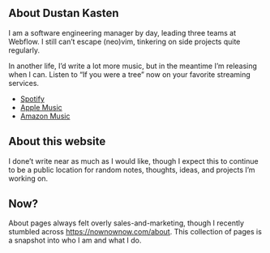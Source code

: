## About Dustan Kasten

I am a software engineering manager by day, leading three teams at Webflow.
I still can’t escape (neo)vim, tinkering on side projects quite regularly.

In another life, I’d write a lot more music, but in the meantime I’m releasing
when I can. Listen to “If you were a tree” now on your favorite streaming services.

* [Spotify](https://open.spotify.com/album/6njbyVQzahbUJmUdxX3Nij?si=WmoxF2HZSDeGy2itkKGJyg)
* [Apple Music](https://music.apple.com/us/album/if-you-were-a-tree-single/1735745682)
* [Amazon Music](https://music.amazon.com/albums/B0CXYLP3XV)

## About this website

I done’t write near as much as I would like, though I expect this to continue to be
a public location for random notes, thoughts, ideas, and projects I’m working on.

## Now?

About pages always felt overly sales-and-marketing, though I recently stumbled across
https://nownownow.com/about. This collection of pages is a snapshot into who I am and what I do.
